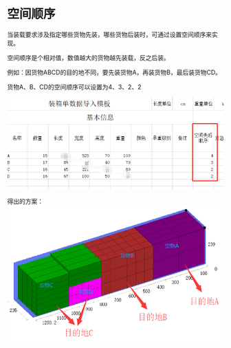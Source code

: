 # 空间顺序

当装载要求涉及指定哪些货物先装，哪些货物后装时，可通过设置空间顺序来实现。

空间顺序是个相对值，数值越大的货物越先装载，反之后装。

例如：因货物ABCD的目的地不同，要先装货物A，再装货物B，最后装货物CD。

货物A、B、CD的空间顺序可以设置为4、3、2、2

![](/.gitbook/assets/33B.png)

得出的方案：![](/.gitbook/assets/33A.png)

